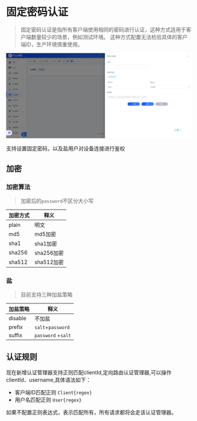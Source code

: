 # 固定密码认证
> 固定密码认证是指所有客户端使用相同的密码进行认证，这种方式适用于客户端数量较少的场景，例如测试环境。
> 这种方式配置无法检验具体的客户端ID，生产环境慎重使用。

![img_1.png](../../../assets/images/auth2/fixed.png)

支持设置固定密码，以及盐用户对设备连接进行鉴权

## 加密


### 加密算法

> 加密后的`password`不区分大小写

| **加密方式** | **释义**   |
|----------|----------|
| plain    | 明文       |
| md5      | md5加密    |
| sha1      | sha1加密   |
| sha256     | sha256加密 |
| sha512     | sha512加密 |

### 盐

> 目前支持三种加盐策略


| **加盐策略** | **释义**           |
|----------|------------------|
| disable  | 不加盐              |
| prefix   | `salt`+`password`  |
| suffix   | `password` +`salt` |

## 认证规则

现在新增认证管理器支持正则匹配clientId,定向路由认证管理器,可以操作clientId、username,具体语法如下：
-  客户端ID匹配正则 `Client{regex}`
-  用户名匹配正则  `User{regex}`

如果不配置正则表达式，表示匹配所有，所有请求都将会走该认证管理器。


